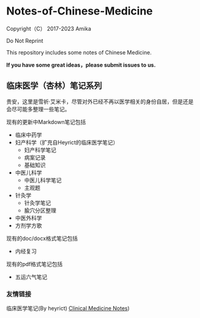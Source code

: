 # Notes-of-Chinese-Medicine

Copyright（C） 2017-2023 Amika

Do Not Reprint

This repository includes some notes of Chinese Medicine.

**If you have some great ideas，please submit issues to us.**

## 临床医学（杏林）笔记系列

贵安，这里是雪祈·艾米卡，尽管对外已经不再以医学相关的身份自居，但是还是会尽可能多整理一些笔记。

现有的更新中Markdown笔记包括
- 临床中药学
- 妇产科学（扩充自Heyrict的临床医学笔记）
  - 妇产科学笔记
  - 病案记录
  - 基础知识
- 中医儿科学
  - 中医儿科学笔记
  - 主观题
- 针灸学
  - 针灸学笔记
  - 腧穴分区整理
- 中医外科学
- 方剂学方歌

现有的doc/docx格式笔记包括
- 内经复习

现有的pdf格式笔记包括
- 五运六气笔记

### 友情链接

临床医学笔记(By heyrict)
[Clinical Medicine Notes](https://github.com/heyrict/clinical-medicine-notes))